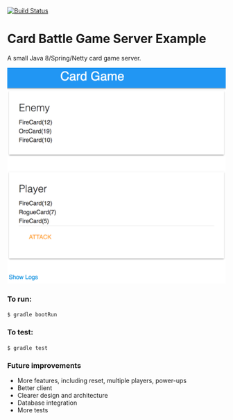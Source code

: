 [![Build Status](https://travis-ci.org/brianmacdonald/CardBattleGame.svg?branch=master)](https://travis-ci.org/brianmacdonald/CardBattleGame)

# Card Battle Game Server Example

A small Java 8/Spring/Netty card game server. 

![Alt text](/docs/assets/screenshot.png?raw=true "Screenshot")

### To run:
 `$ gradle bootRun`

### To test:
 `$ gradle test`

### Future improvements
  - More features, including reset, multiple players, power-ups
  - Better client
  - Clearer design and architecture
  - Database integration
  - More tests
